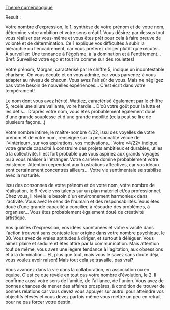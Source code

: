 [Thème numérologique](https://www.numerologie.ch/theme-resultat/)

Result : 

Votre nombre d'expression, le 1, synthèse de votre prénom et de votre nom, détermine votre ambition et votre sens créatif. Vous désirez par dessus tout vous réaliser par vous-même et vous êtes prêt pour cela à faire preuve de volonté et de détermination. Ce 1 explique vos difficultés à subir la hiérarchie ou l'encadrement, car vous préférez diriger plutôt qu'exécuter... À surveiller: Une tendance à l'égoïsme, à la domination et à l'entêtement... Bref: Surveillez votre ego et tout ira comme sur des roulettes!﻿

Votre prénom, Morgan, caractérisé par le chiffre 5, indique un incontestable charisme. On vous écoute et on vous admire, car vous parvenez à vous adapter au niveau de chacun. Vous avez l'air sûr de vous. Mais ne négligez pas votre besoin de nouvelles expériences... C'est écrit dans votre tempérament!﻿

Le nom dont vous avez hérité, Wattiez, caractérisé également par le chiffre 5, recèle une allure vaillante, voire hardie... D'où votre goût pour la lutte et les défis... D'après votre nom, vous êtes probablement également doué d'une grande souplesse et d'une grande mobilité (cela peut se lire de plusieurs façons...)﻿

Votre nombre intime, le maître-nombre 4/22, issu des voyelles de votre prénom et de votre nom, renseigne sur la personnalité vécue de l'«intérieur», sur vos aspirations, vos motivations... Votre «4/22» indique votre grande capacité à construire des projets ambitieux et durables, utiles à la collectivité. Il est fort probable que vous aspiriez aux grands voyages ou à vous réaliser à l'étranger. Votre carrière domine probablement votre existence. Attention cependant aux frustrations affectives, car vos idéaux sont certainement concentrés ailleurs... Votre vie sentimentale se stabilise avec la maturité.﻿

Issu des consonnes de votre prénom et de votre nom, votre nombre de réalisation, le 6 révèle vos talents sur un plan matériel et/ou professionnel. Chez vous, il révèle le besoin d'un environnement harmonieux dans l'activité. Vous avez le sens de l'humain et des responsabilités. Vous êtes doué d'une grande capacité à concilier, à résoudre des problèmes, à organiser... Vous êtes probablement également doué de créativité artistique.﻿

Vos qualités d'expression, vos idées spontanées et votre vivacité dans l'action trouvent sans conteste leur origine dans votre nombre psychique, le 30. Vous avez de vraies aptitudes à diriger, et surtout à déléguer. Vous aimez plaire et séduire et êtes attiré par la communication. Mais attention tout de même, vous avez une légère tendance à l'agitation, aux obsessions et à la domination... Et, plus que tout, mais vous le savez sans doute déjà, vous voulez avoir raison! Mais tout cela se travaille, pas vrai?

﻿Vous avancez dans la vie dans la collaboration, en association ou en équipe. C'est ce que révèle en tout cas votre nombre d'évolution, le 2. Il confirme aussi votre sens de l'amitié, de l'alliance, de l'union. Vous avez de bonnes chances de mener des affaires prospères, à condition de trouver de bonnes relations car vous devez vous appuyer sur autrui pour atteindre vos objectifs élevés et vous devez parfois même vous mettre un peu en retrait pour ne pas forcer votre destin.
